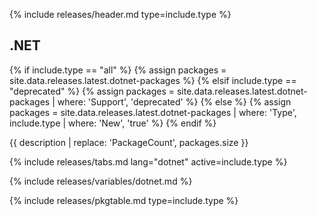 {% include releases/header.md type=include.type %}

## .NET

{% if include.type == "all" %}
  {% assign packages = site.data.releases.latest.dotnet-packages %}
{% elsif include.type == "deprecated" %}
  {% assign packages = site.data.releases.latest.dotnet-packages | where: 'Support', 'deprecated' %}
{% else %}
  {% assign packages = site.data.releases.latest.dotnet-packages | where: 'Type', include.type | where: 'New', 'true' %}
{% endif %}

{{ description | replace: 'PackageCount', packages.size }}

{% include releases/tabs.md lang="dotnet" active=include.type %}

{% include releases/variables/dotnet.md %}

{% include releases/pkgtable.md type=include.type %}